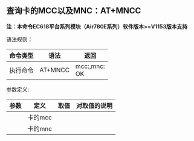 ## 查询卡的MCC以及MNC：AT+MNCC

**注：本命令EC618平台系列模块（Air780E系列）软件版本>=V1153版本支持**

语法规则：

| 命令类型 | 语法    | 返回                       |
| -------- | ------- | -------------------------- |
| 执行命令 | AT+MNCC | mcc:<mcc>,mnc:<mnc> <br>OK |

 

参数定义:

| 参数  | 定义    | 取值 | 对取值的说明 |
| ----- | ------- | ---- | ------------ |
| <mcc> | 卡的mcc |      |              |
| <mnc> | 卡的mnc |      |              |
